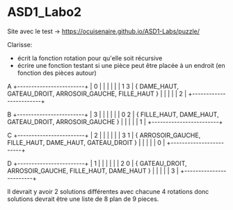 # ASD1_Labo2
Site avec le test -> https://ocuisenaire.github.io/ASD1-Labs/puzzle/

Clarisse:
- écrit la fonction rotation pour qu'elle soit récursive
- écrire une fonction testant si une pièce peut être placée à un endroit (en fonction des pièces autour)

A
+------------------------+
|                  0                |
|                                    |
|                                    |
| 1                              3 |             { DAME_HAUT, GATEAU_DROIT, ARROSOIR_GAUCHE, FILLE_HAUT }
|                                    |
|                                    |
|                  2                |
+------------------------+

B
+------------------------+
|                  3                |
|                                    |
|                                    |
| 0                              2 |             { FILLE_HAUT, DAME_HAUT, GATEAU_DROIT, ARROSOIR_GAUCHE }
|                                    |
|                                    |
|                  1                |
+------------------------+

C
+------------------------+
|                  2                |
|                                    |
|                                    |
| 3                              1 |             { ARROSOIR_GAUCHE, FILLE_HAUT, DAME_HAUT, GATEAU_DROIT }
|                                    |
|                                    |
|                  0                |
+------------------------+

D
+------------------------+
|                  1                |
|                                    |
|                                    |
| 2                              0 |              { GATEAU_DROIT, ARROSOIR_GAUCHE, FILLE_HAUT, DAME_HAUT }
|                                    |
|                                    |
|                  3                |
+------------------------+


Il devrait y avoir 2 solutions différentes avec chacune 4 rotations donc solutions devrait être une liste de 8 plan de 9 pieces.
